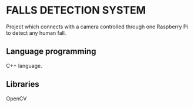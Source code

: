FALLS DETECTION SYSTEM
=======================

Project which connects with a camera controlled through one Raspberry Pi to detect any human fall. 

Language programming
---------------------

C++ language.


Libraries
----------

OpenCV

